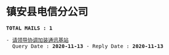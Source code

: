 # 镇安县电信分公司
<pre><b>TOTAL MAILS : 1</b></pre>
<pre>
- <a href="../../categories/mails/6607.md">请领导协调加装通讯基站</a><br/>  Query Date : <b>2020-11-13</b> - Reply Date : <b>2020-11-13</b>
</pre>